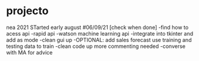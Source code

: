 # projecto
nea 2021
STarted early august
#06/09/21 [check when done]
-find how to acess api
-rapid api
-watson machine learning api
-integrate into tkinter and add as mode
-clean gui up
-OPTIONAL: add sales forecast use training and testing data to train
-clean code up more commenting needed
-converse with MA for advice

